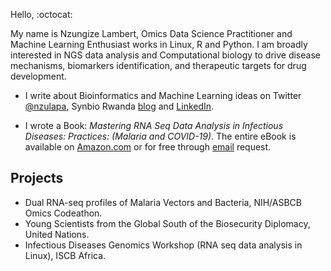 Hello,  :octocat:  

My name is Nzungize Lambert, Omics Data Science Practitioner and Machine Learning Enthusiast works in Linux, R and Python. 
I am broadly interested in NGS data analysis and Computational biology to drive disease mechanisms, biomarkers identification, 
and therapeutic targets for drug development.


- I write about Bioinformatics and Machine Learning ideas on Twitter [ @nzulapa](https://twitter.com/nzulapa), Synbio Rwanda [blog](https://www.synbiorwanda.com/page-zlwLrU) and [LinkedIn](https://www.linkedin.com/in/nzungize-lambert-7b1a57127/).

- I wrote a Book: _Mastering RNA Seq Data Analysis in Infectious Diseases: Practices: (Malaria and COVID-19)_.
The entire eBook is available on [Amazon.com](https://www.amazon.com/dp/B09DXGYFHR) or for free through [email](nzulapa@outlook.com) request.

## Projects
   * Dual RNA-seq profiles of Malaria Vectors and Bacteria, NIH/ASBCB Omics Codeathon.
   * Young Scientists from the Global South of the Biosecurity Diplomacy, United Nations.
   * Infectious Diseases Genomics Workshop (RNA seq data analysis in Linux), ISCB Africa.

